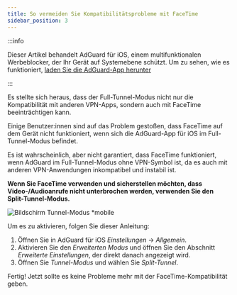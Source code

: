 ```yaml
---
title: So vermeiden Sie Kompatibilitätsprobleme mit FaceTime
sidebar_position: 3
---
```


:::info

Dieser Artikel behandelt AdGuard für iOS, einem multifunktionalen Werbeblocker, der Ihr Gerät auf Systemebene schützt. Um zu sehen, wie es funktioniert, [laden Sie die AdGuard-App herunter](https://agrd.io/download-kb-adblock)

:::

Es stellte sich heraus, dass der Full-Tunnel-Modus nicht nur die Kompatibilität mit anderen VPN-Apps, sondern auch mit FaceTime beeinträchtigen kann.

Einige Benutzer:innen sind auf das Problem gestoßen, dass FaceTime auf dem Gerät nicht funktioniert, wenn sich die AdGuard-App für iOS im Full-Tunnel-Modus befindet.

Es ist wahrscheinlich, aber nicht garantiert, dass FaceTime funktioniert, wenn AdGuard im Full-Tunnel-Modus ohne VPN-Symbol ist, da es auch mit anderen VPN-Anwendungen inkompatibel und instabil ist.

**Wenn Sie FaceTime verwenden und sicherstellen möchten, dass Video-/Audioanrufe nicht unterbrochen werden, verwenden Sie den Split-Tunnel-Modus.**

![Bildschirm Tunnel-Modus *mobile](https://cdn.adtidy.org/public/Adguard/kb/newscreenshots/Ru/iOS/tunnel-mode.PNG?!)

Um es zu aktivieren, folgen Sie dieser Anleitung:

1. Öffnen Sie in AdGuard für iOS *Einstellungen* → *Allgemein*.
2. Aktivieren Sie den *Erweiterten Modus* und öffnen Sie den Abschnitt *Erweiterte Einstellungen*, der direkt danach angezeigt wird.
3. Öffnen Sie *Tunnel-Modus* und wählen Sie *Split-Tunnel*.

Fertig! Jetzt sollte es keine Probleme mehr mit der FaceTime-Kompatibilität geben.
